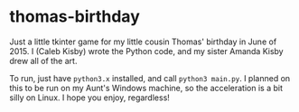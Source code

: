 # thomas-birthday
Just a little tkinter game for my little cousin Thomas' birthday in June of 2015.  I (Caleb Kisby) wrote the Python code, and my sister Amanda Kisby drew all of the art.

To run, just have `python3.x` installed, and call `python3 main.py`.  I planned on this to be run on my Aunt's Windows machine, so the acceleration is a bit silly on Linux.  I hope you enjoy, regardless!
